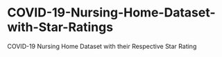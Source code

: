 # COVID-19-Nursing-Home-Dataset-with-Star-Ratings
COVID-19 Nursing Home Dataset with their Respective Star Rating
